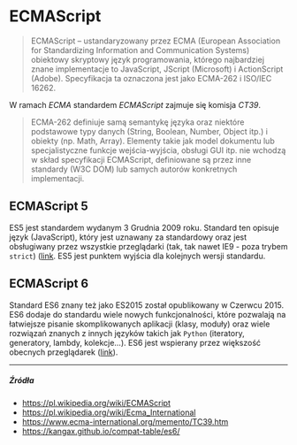 # ECMAScript

> ECMAScript – ustandaryzowany przez ECMA (European Association for Standardizing Information and Communication Systems) obiektowy skryptowy język programowania, którego najbardziej znane implementacje to JavaScript, JScript (Microsoft) i ActionScript (Adobe). Specyfikacja ta oznaczona jest jako ECMA-262 i ISO/IEC 16262.

W ramach _ECMA_ standardem _ECMAScript_ zajmuje się komisja _CT39_.

> ECMA-262 definiuje samą semantykę języka oraz niektóre podstawowe typy danych (String, Boolean, Number, Object itp.) i obiekty (np. Math, Array). Elementy takie jak model dokumentu lub specjalistyczne funkcje wejścia-wyjścia, obsługi GUI itp. nie wchodzą w skład specyfikacji ECMAScript, definiowane są przez inne standardy (W3C DOM) lub samych autorów konkretnych implementacji.

## ECMAScript 5

ES5 jest standardem wydanym 3 Grudnia 2009 roku. Standard ten opisuje język (JavaScript), który jest uznawany za standardowy oraz jest obsługiwany przez wszystkie przeglądarki (tak, tak nawet IE9 - poza trybem `strict`) ([link](https://kangax.github.io/compat-table/es5/). ES5 jest punktem wyjścia dla kolejnych wersji standardu.

## ECMAScript 6

Standard ES6 znany też jako ES2015 został opublikowany w Czerwcu 2015. ES6 dodaje do standardu wiele nowych funkcjonalności, które pozwalają na łatwiejsze pisanie skomplikowanych aplikacji (klasy, moduły) oraz wiele rozwiązań znanych z innych języków takich jak `Python` (iteratory, generatory, lambdy, kolekcje...). ES6 jest wspierany przez większość obecnych przeglądarek ([link](https://kangax.github.io/compat-table/es6/)).

---

##### Źródła

* https://pl.wikipedia.org/wiki/ECMAScript
* https://pl.wikipedia.org/wiki/Ecma_International
* https://www.ecma-international.org/memento/TC39.htm
* https://kangax.github.io/compat-table/es6/
